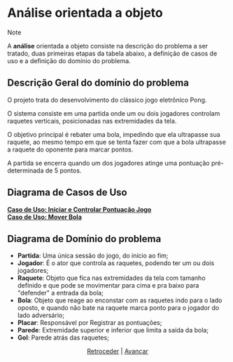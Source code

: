 # Análise orientada a objeto
> [!NOTE]
> A **análise** orientada a objeto consiste na descrição do problema a ser tratado, duas primeiras etapas da tabela abaixo, a definição de casos de uso e a definição do domínio do problema.

## Descrição Geral do domínio do problema

O projeto trata do desenvolvimento do clássico jogo eletrônico Pong.

O sistema consiste em uma partida onde um ou dois jogadores controlam raquetes verticais, posicionadas nas extremidades da tela.

O objetivo principal é rebater uma bola, impedindo que ela ultrapasse sua raquete, ao mesmo tempo em que se tenta fazer com que a bola ultrapasse a raquete do oponente para marcar pontos.

A partida se encerra quando um dos jogadores atinge uma pontuação pré-determinada de 5 pontos.

## Diagrama de Casos de Uso

[**Caso de Uso: Iniciar e Controlar Pontuação Jogo**](inicar-jogo.md)<br>
[**Caso de Uso: Mover Bola**](movimentacao-bola.md)
 
## Diagrama de Domínio do problema

- **Partida**: Uma única sessão do jogo, do início ao fim;
- **Jogador**: É o ator que controla as raquetes, podendo ter um ou dois jogadores;
- **Raquete**: Objeto que fica nas extremidades da tela com tamanho definido e que pode se movimentar para cima e pra baixo para "defender" a entrada da bola;
- **Bola**: Objeto que reage ao enconstar com as raquetes indo para o lado oposto, e quando não bate na raquete marca ponto para o jogador do lado adversário;
- **Placar**: Responsável por Registrar as pontuações;
- **Parede**: Extremidade superior e inferior que limita a saída da bola;
- **Gol**: Parede atrás das raquetes;


<div align="center">

[Retroceder](README.md) | [Avançar](projeto.md)

</div>